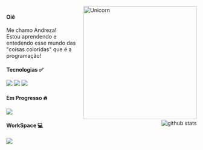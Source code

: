 
<img align="right" width=300px alt="Unicorn" src="https://media.giphy.com/media/3ohs4BSacFKI7A717y/giphy.gif" />

#### Oiê
<p align="left">
Me chamo Andreza! <br>
Estou aprendendo e entedendo esse mundo das "coisas coloridas" que é a programação!

</p>


#### Tecnologias ✅

<p align="left">
 

 <img src="https://img.shields.io/badge/HTML5-E34F26?style=for-the-badge&logo=html5&logoColor=white"/>
 <img src="https://img.shields.io/badge/CSS3-1572B6?style=for-the-badge&logo=css3&logoColor=white"/>
 <img src="https://img.shields.io/badge/Sass-CC6699?style=for-the-badge&logo=sass&logoColor=white"/>

</p>

#### Em Progresso 🔥

<p align="left">
 <img src="https://img.shields.io/badge/JavaScript-F7DF1E?style=for-the-badge&logo=javascript&logoColor=black"/>
</p>

<img src="https://github-readme-stats.vercel.app/api/top-langs/?username=andrezafs&layout=compact&theme=radical&hide_border=true&count_private=true" align="right" alt="github stats">

#### WorkSpace 💻

<p>
<img src="https://img.shields.io/badge/Visual_Studio_Code-0078D4?style=for-the-badge&logo=visual%20studio%20code&logoColor=white"/>
</p>
